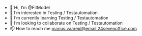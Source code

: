 - 👋 Hi, I’m @FitModel
- 👀 I’m interested in Testing / Testautomation
- 🌱 I’m currently learning Testing / Testautomation
- 💞️ I’m looking to collaborate on Testing / Testautomation
- 📫 How to reach me marius.vaareid@email.24sevenoffice.com

<!---
FitModel/FitModel is a ✨ special ✨ repository because its `README.md` (this file) appears on your GitHub profile.
You can click the Preview link to take a look at your changes.
--->
